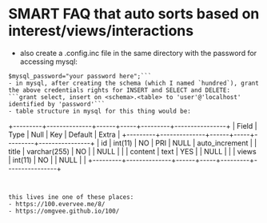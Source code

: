 # SMART FAQ that auto sorts based on interest/views/interactions

- also create a .config.inc file in the same directory with the password for accessing mysql:
```$mysql_user="your user here";
$mysql_password="your password here";```
- in mysql, after creating the schema (which I named `hundred`), grant the above credentials rights for INSERT and SELECT and DELETE:
```grant select, insert on <schema>.<table> to 'user'@'localhost' identified by 'password'```
- table structure in mysql for this thing would be:
```
+---------+--------------+------+-----+---------+----------------+
| Field   | Type         | Null | Key | Default | Extra          |
+---------+--------------+------+-----+---------+----------------+
| id      | int(11)      | NO   | PRI | NULL    | auto_increment |
| title   | varchar(255) | NO   |     | NULL    |                |
| content | text         | YES  |     | NULL    |                |
| views   | int(11)      | NO   |     | NULL    |                |
+---------+--------------+------+-----+---------+----------------+
```


this lives ine one of these places:
- https://100.evervee.me/8/
- https://omgvee.github.io/100/
